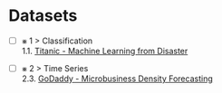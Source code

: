 # Datasets

- [ ] &#x2A33; 1 > Classification <br/>
1.1. [Titanic - Machine Learning from Disaster](01_Classification/01_Titanic/)
- [ ] &#x2A33; 2 > Time Series <br/>
2.3. [GoDaddy - Microbusiness Density Forecasting](02_TimeSeries/03_GoDaddyMicrobusinessDensity/)

